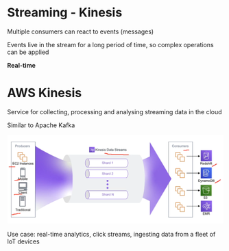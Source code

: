 # Streaming - Kinesis

Multiple consumers can react to events (messages)

Events live in the stream for a long period of time, so complex operations can be applied

**Real-time**

# AWS Kinesis

Service for collecting, processing and analysing streaming data in the cloud

Similar to Apache Kafka

![Untitled](Streaming%20-%20Kinesis%207b206eee8446496ba1f97e3af03678e7/Untitled.png)

Use case: real-time analytics, click streams, ingesting data from a fleet of IoT devices
